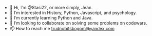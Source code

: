 - 👋 Hi, I’m @Stasi22, or more simply, Jean.
- 👀 I’m interested in History, Python, Javascript, and psychology.
- 🌱 I’m currently learning Python and Java.
- 💞️ I’m looking to collaborate on solving some problems on codewars.
- 📫 How to reach me trudnobitsbogom@yandex.com

<!---
Stasi22/Stasi22 is a ✨ special ✨ repository because its `README.md` (this file) appears on your GitHub profile.
You can click the Preview link to take a look at your changes.
--->
